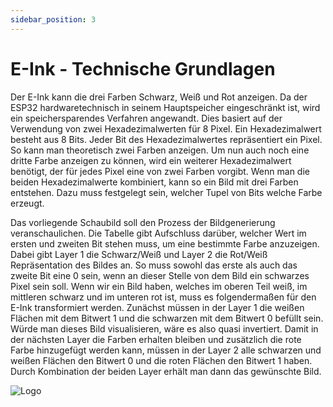 ```yaml
---
sidebar_position: 3
---
```

# E-Ink - Technische Grundlagen

Der E-Ink kann die drei Farben Schwarz, Weiß und Rot anzeigen. Da der ESP32 hardwaretechnisch in seinem Hauptspeicher eingeschränkt ist, wird ein speichersparendes Verfahren angewandt. Dies basiert auf der Verwendung von zwei Hexadezimalwerten für 8 Pixel. Ein Hexadezimalwert besteht aus 8 Bits. Jeder Bit des Hexadezimalwertes repräsentiert ein Pixel. So kann man theoretisch zwei Farben anzeigen. Um nun auch noch eine dritte Farbe anzeigen zu können, wird ein weiterer Hexadezimalwert benötigt, der für jedes Pixel eine von zwei Farben vorgibt. Wenn man die beiden Hexadezimalwerte kombiniert, kann so ein Bild mit drei Farben entstehen. Dazu muss festgelegt sein, welcher Tupel von Bits welche Farbe erzeugt.

Das vorliegende Schaubild soll den Prozess der Bildgenerierung veranschaulichen. Die Tabelle gibt Aufschluss darüber, welcher Wert im ersten und zweiten Bit stehen muss, um eine bestimmte Farbe anzuzeigen. Dabei gibt Layer 1 die Schwarz/Weiß und Layer 2 die Rot/Weiß Repräsentation des Bildes an. So muss sowohl das erste als auch das zweite Bit eine 0 sein, wenn an dieser Stelle von dem Bild ein schwarzes Pixel sein soll. Wenn wir ein Bild haben, welches im oberen Teil weiß, im mittleren schwarz und im unteren rot ist, muss es folgendermaßen für den E-Ink transformiert werden. Zunächst müssen in der Layer 1 die weißen Flächen mit dem Bitwert 1 und die schwarzen mit dem Bitwert 0 befüllt sein. Würde man dieses Bild visualisieren, wäre es also quasi invertiert. Damit in der nächsten Layer die Farben erhalten bleiben und zusätzlich die rote Farbe hinzugefügt werden kann, müssen in der Layer 2 alle schwarzen und weißen Flächen den Bitwert 0 und die roten Flächen den Bitwert 1 haben. Durch Kombination der beiden Layer erhält man dann das gewünschte Bild.

![Logo](/img/EINK_visualisation.jpg)
